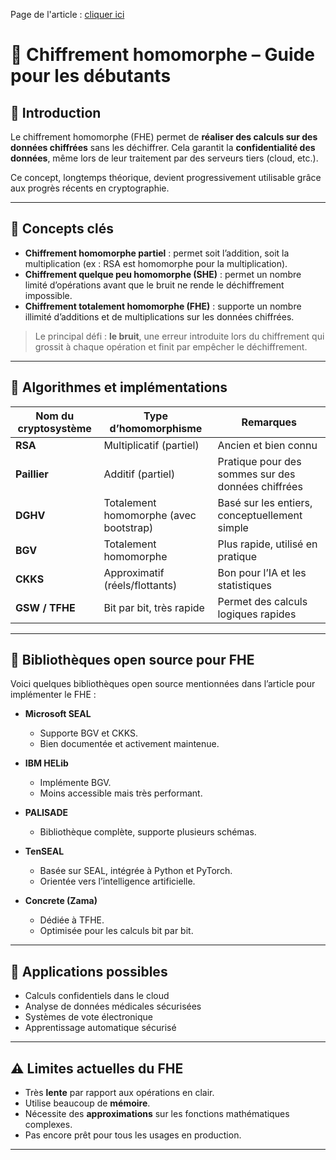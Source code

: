 Page de l'article : [cliquer ici](https://ichi.pro/fr/chiffrement-homomorphe-pour-les-debutants-un-guide-pratique-partie-1-203351350552970)

# 🔐 Chiffrement homomorphe – Guide pour les débutants

## 📌 Introduction

Le chiffrement homomorphe (FHE) permet de **réaliser des calculs sur des données chiffrées** sans les déchiffrer. Cela garantit la **confidentialité des données**, même lors de leur traitement par des serveurs tiers (cloud, etc.).

Ce concept, longtemps théorique, devient progressivement utilisable grâce aux progrès récents en cryptographie.

---

## 🧠 Concepts clés

-   **Chiffrement homomorphe partiel** : permet soit l’addition, soit la multiplication (ex : RSA est homomorphe pour la multiplication).
-   **Chiffrement quelque peu homomorphe (SHE)** : permet un nombre limité d’opérations avant que le bruit ne rende le déchiffrement impossible.
-   **Chiffrement totalement homomorphe (FHE)** : supporte un nombre illimité d’additions et de multiplications sur les données chiffrées.

> Le principal défi : **le bruit**, une erreur introduite lors du chiffrement qui grossit à chaque opération et finit par empêcher le déchiffrement.

---

## 🧪 Algorithmes et implémentations

| Nom du cryptosystème | Type d’homomorphisme                   | Remarques                                          |
| -------------------- | -------------------------------------- | -------------------------------------------------- |
| **RSA**              | Multiplicatif (partiel)                | Ancien et bien connu                               |
| **Paillier**         | Additif (partiel)                      | Pratique pour des sommes sur des données chiffrées |
| **DGHV**             | Totalement homomorphe (avec bootstrap) | Basé sur les entiers, conceptuellement simple      |
| **BGV**              | Totalement homomorphe                  | Plus rapide, utilisé en pratique                   |
| **CKKS**             | Approximatif (réels/flottants)         | Bon pour l’IA et les statistiques                  |
| **GSW / TFHE**       | Bit par bit, très rapide               | Permet des calculs logiques rapides                |

---

## 🧰 Bibliothèques open source pour FHE

Voici quelques bibliothèques open source mentionnées dans l’article pour implémenter le FHE :

-   **Microsoft SEAL**

    -   Supporte BGV et CKKS.
    -   Bien documentée et activement maintenue.

-   **IBM HELib**

    -   Implémente BGV.
    -   Moins accessible mais très performant.

-   **PALISADE**

    -   Bibliothèque complète, supporte plusieurs schémas.

-   **TenSEAL**

    -   Basée sur SEAL, intégrée à Python et PyTorch.
    -   Orientée vers l’intelligence artificielle.

-   **Concrete (Zama)**
    -   Dédiée à TFHE.
    -   Optimisée pour les calculs bit par bit.

---

## 🚀 Applications possibles

-   Calculs confidentiels dans le cloud
-   Analyse de données médicales sécurisées
-   Systèmes de vote électronique
-   Apprentissage automatique sécurisé

---

## ⚠️ Limites actuelles du FHE

-   Très **lente** par rapport aux opérations en clair.
-   Utilise beaucoup de **mémoire**.
-   Nécessite des **approximations** sur les fonctions mathématiques complexes.
-   Pas encore prêt pour tous les usages en production.

---

